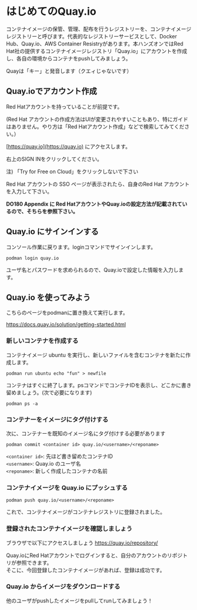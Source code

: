 # はじめてのQuay.io

コンテナイメージの保管、管理、配布を行うレジストリーを、コンテナイメージレジストリーと呼びます。代表的なレジストリーサービスとして、Docker Hub、Quay.io、AWS Container Resistryがあります。本ハンズオンではRed Hat社の提供するコンテナイメージレジストリ「Quay.io」にアカウントを作成し、各自の環境からコンテナをpushしてみましょう。

Quayは「キー」と発音します（クエィじゃないです）


## Quay.ioでアカウント作成
Red Hatアカウントを持っていることが前提です。

(Red Hat アカウントの作成方法はUIが変更されやすいこともあり、特にガイドはありません。やり方は「Red Hatアカウント作成」などで検索してみてください。）

[https://quay.io](https://quay.io) にアクセスします。

右上のSIGN INをクリックしてください。

注) 「Try for Free on Cloud」をクリックしないで下さい

Red Hat アカウントの SSO ページが表示されたら、自身のRed Hat アカウントを入力して下さい。

**DO180 Appendix に Red HatアカウントやQuay.ioの設定方法が記載されているので、そちらを参照下さい。**

## Quay.io にサインインする
コンソール作業に戻ります。loginコマンドでサインインします。
```
podman login quay.io
```

ユーザ名とパスワードを求められるので、Quay.ioで設定した情報を入力します。

## Quay.io を使ってみよう

こちらのページをpodmanに置き換えて実行します。

https://docs.quay.io/solution/getting-started.html

### 新しいコンテナを作成する
コンテナイメージ ubuntu を実行し、新しいファイルを含むコンテナを新たに作成します。

```
podman run ubuntu echo "fun" > newfile
```
コンテナはすぐに終了します。psコマンドでコンテナIDを表示し、どこかに書き留めましょう。(次で必要になります)

```
podman ps -a
```

### コンテナーをイメージにタグ付けする
次に、コンテナーを既知のイメージ名にタグ付けする必要があります

```
podman commit <container id> quay.io/<username>/<reponame>
```

`<container id>`: 先ほど書き留めたコンテナID<br/>
`<username>`: Quay.io のユーザ名<br/>
`<reponame>`: 新しく作成したコンテナの名前


### コンテナイメージを Quay.io にプッシュする
```
podman push quay.io/<username>/<reponame>
```

これで、コンテナイメージがコンテナレジストリに登録されました。

### 登録されたコンテナイメージを確認しましょう

ブラウザで以下にアクセスしましょう
https://quay.io/repository/

Quay.ioにRed Hatアカウントでログインすると、自分のアカウントのリポジトリが参照できます。  
そこに、今回登録したコンテナイメージがあれば、登録は成功です。

### Quay.io からイメージをダウンロードする
他のユーザがpushしたイメージをpullしてrunしてみましょう！
